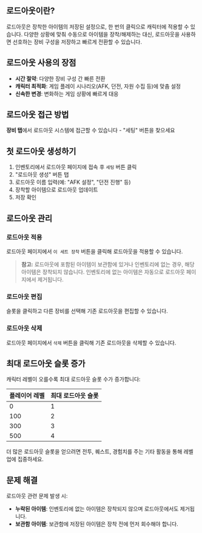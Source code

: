 ## 로드아웃이란?

로드아웃은 장착한 아이템의 저장된 설정으로, 한 번의 클릭으로 캐릭터에 적용할 수 있습니다. 다양한 상황에 맞춰 수동으로 아이템을 장착/해제하는 대신, 로드아웃을 사용하면 선호하는 장비 구성을 저장하고 빠르게 전환할 수 있습니다.

## 로드아웃 사용의 장점

-   **시간 절약**: 다양한 장비 구성 간 빠른 전환
-   **캐릭터 최적화**: 게임 플레이 시나리오(AFK, 던전, 자원 수집 등)에 맞춤 설정
-   **신속한 변경**: 변화하는 게임 상황에 빠르게 대응

## 로드아웃 접근 방법

**장비 탭**에서 로드아웃 시스템에 접근할 수 있습니다 - "세팅" 버튼을 찾으세요

## 첫 로드아웃 생성하기

1. 인벤토리에서 로드아웃 페이지에 접속 후 `세팅` 버튼 클릭
2. "로드아웃 생성" 버튼 탭
3. 로드아웃 이름 입력(예: "AFK 설정", "던전 진행" 등)
4. 장착할 아이템으로 로드아웃 업데이트
5. 저장 확인

## 로드아웃 관리

### 로드아웃 적용

로드아웃 페이지에서 `이 세트 장착` 버튼을 클릭해 로드아웃을 적용할 수 있습니다.

> **참고:** 로드아웃에 포함된 아이템이 보관함에 있거나 인벤토리에 없는 경우, 해당 아이템은 장착되지 않습니다. 인벤토리에 없는 아이템은 자동으로 로드아웃 페이지에서 제거됩니다.

### 로드아웃 편집

슬롯을 클릭하고 다른 장비를 선택해 기존 로드아웃을 편집할 수 있습니다.

### 로드아웃 삭제

로드아웃 페이지에서 `삭제` 버튼을 클릭해 기존 로드아웃을 삭제할 수 있습니다.

## 최대 로드아웃 슬롯 증가

캐릭터 레벨이 오를수록 최대 로드아웃 슬롯 수가 증가합니다:

| 플레이어 레벨 | 최대 로드아웃 슬롯 |
| ------------- | ------------------ |
| 0             | 1                  |
| 100           | 2                  |
| 300           | 3                  |
| 500           | 4                  |

더 많은 로드아웃 슬롯을 얻으려면 전투, 퀘스트, 경험치를 주는 기타 활동을 통해 레벨 업에 집중하세요.

## 문제 해결

로드아웃 관련 문제 발생 시:

-   **누락된 아이템**: 인벤토리에 없는 아이템은 장착되지 않으며 로드아웃에서도 제거됩니다.
-   **보관함 아이템**: 보관함에 저장된 아이템은 장착 전에 먼저 회수해야 합니다.
